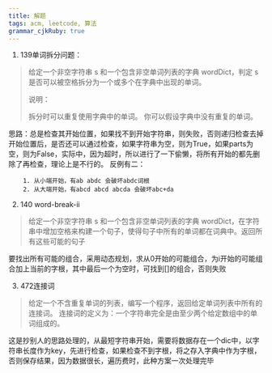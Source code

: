 ```yaml
---
title: 解题
tags: acm, leetcode, 算法
grammar_cjkRuby: true
---
```



 1. 139单词拆分问题：

> 给定一个非空字符串 s 和一个包含非空单词列表的字典 wordDict，判定 s 是否可以被空格拆分为一个或多个在字典中出现的单词。
> 
> 说明：
> 
> 拆分时可以重复使用字典中的单词。 你可以假设字典中没有重复的单词。

思路：总是检查其开始位置，如果找不到开始字符串，则失败，否则递归检查去掉开始位置后，是否还可以通过检查，如果字符串为空，则为True，如果parts为空，则为False，实际中，因为超时，所以进行了一下偷懒，将所有开始的都先删除了再检查，理论上是不行的。
反例有二：

		1. 从小端开始，有ab abdc 会破坏abdc词根
		2. 从大端开始，有abcd abcd abcda 会破坏abc+da
 
 2. 140 word-break-ii

>  给定一个非空字符串 s 和一个包含非空单词列表的字典
wordDict，在字符串中增加空格来构建一个句子，使得句子中所有的单词都在词典中。返回所有这些可能的句子


 要找出所有可能的组合，采用动态规划，求从0开始的可能组合，为i开始的可能组合加上当前的字根，其中最后一个为空时，可找到[]的组合，否则失败
 
3. 472连接词

> 给定一个不含重复单词的列表，编写一个程序，返回给定单词列表中所有的连接词。
连接词的定义为：一个字符串完全是由至少两个给定数组中的单词组成的。

这是抄别人的思路处理的，从最短字符串开始，需要将数据存在一个dic中，以字符串长度作为key，先进行检查，如果检查不到字根，将之存入字典中作为字根，否则保存结果，因为数据很长，遍历费时，此种方案一次处理完毕